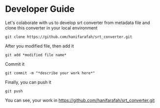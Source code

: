 # Developer Guide

Let's colaborate with us to develop srt converter from metadata file and clone this converter in your local environment
```
git clone https://github.com/hanifarafah/srt_converter.git
```

After you modified file, then add it
```
git add *modified file name*
```

Commit it
```
git commit -m "*describe your work here*"
```

Finally, you can push it
```
git push
```

You can see, your work in https://github.com/hanifarafah/srt_converter.git